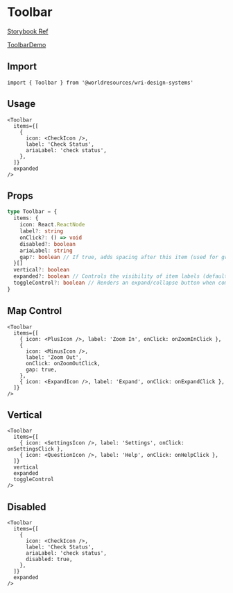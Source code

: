 # Toolbar

[Storybook Ref](https://wri.github.io/wri-design-systems/?path=/docs/forms-actions-map-control--docs)

[ToolbarDemo](https://github.com/wri/wri-design-systems/tree/main/src/components/Forms/Actions/Toolbar/ToolbarDemo.tsx)

## Import

```tsx
import { Toolbar } from '@worldresources/wri-design-systems'
```

## Usage

```tsx
<Toolbar
  items={[
    {
      icon: <CheckIcon />,
      label: 'Check Status',
      ariaLabel: 'check status',
    },
  ]}
  expanded
/>
```

## Props

```ts
type Toolbar = {
  items: {
    icon: React.ReactNode
    label?: string
    onClick?: () => void
    disabled?: boolean
    ariaLabel: string
    gap?: boolean // If true, adds spacing after this item (used for grouping)
  }[]
  vertical?: boolean
  expanded?: boolean // Controls the visibility of item labels (default is false/icons only)
  toggleControl?: boolean // Renders an expand/collapse button when combined with 'expanded'
}
```

## Map Control

```tsx
<Toolbar
  items={[
    { icon: <PlusIcon />, label: 'Zoom In', onClick: onZoomInClick },
    {
      icon: <MinusIcon />,
      label: 'Zoom Out',
      onClick: onZoomOutClick,
      gap: true,
    },
    { icon: <ExpandIcon />, label: 'Expand', onClick: onExpandClick },
  ]}
/>
```

## Vertical

```tsx
<Toolbar
  items={[
    { icon: <SettingsIcon />, label: 'Settings', onClick: onSettingsClick },
    { icon: <QuestionIcon />, label: 'Help', onClick: onHelpClick },
  ]}
  vertical
  expanded
  toggleControl
/>
```

## Disabled

```tsx
<Toolbar
  items={[
    {
      icon: <CheckIcon />,
      label: 'Check Status',
      ariaLabel: 'check status',
      disabled: true,
    },
  ]}
  expanded
/>
```
